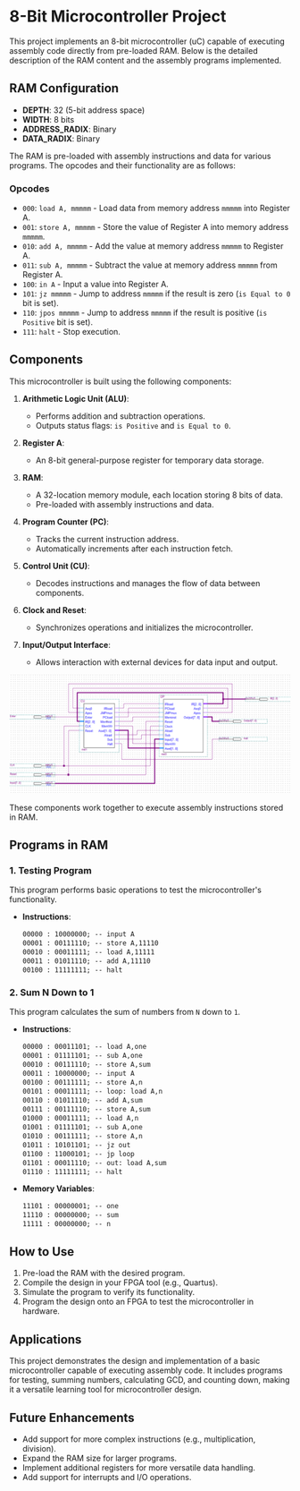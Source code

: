 # 8-Bit Microcontroller Project

This project implements an 8-bit microcontroller (uC) capable of executing assembly code directly from pre-loaded RAM. Below is the detailed description of the RAM content and the assembly programs implemented.

## RAM Configuration

- **DEPTH**: 32 (5-bit address space)
- **WIDTH**: 8 bits
- **ADDRESS_RADIX**: Binary
- **DATA_RADIX**: Binary

The RAM is pre-loaded with assembly instructions and data for various programs. The opcodes and their functionality are as follows:

### Opcodes
- `000`: `load A, mmmmm` - Load data from memory address `mmmmm` into Register A.
- `001`: `store A, mmmmm` - Store the value of Register A into memory address `mmmmm`.
- `010`: `add A, mmmmm` - Add the value at memory address `mmmmm` to Register A.
- `011`: `sub A, mmmmm` - Subtract the value at memory address `mmmmm` from Register A.
- `100`: `in A` - Input a value into Register A.
- `101`: `jz mmmmm` - Jump to address `mmmmm` if the result is zero (`is Equal to 0` bit is set).
- `110`: `jpos mmmmm` - Jump to address `mmmmm` if the result is positive (`is Positive` bit is set).
- `111`: `halt` - Stop execution.

## Components

This microcontroller is built using the following components:

1. **Arithmetic Logic Unit (ALU)**:
   - Performs addition and subtraction operations.
   - Outputs status flags: `is Positive` and `is Equal to 0`.

2. **Register A**:
   - An 8-bit general-purpose register for temporary data storage.

3. **RAM**:
   - A 32-location memory module, each location storing 8 bits of data.
   - Pre-loaded with assembly instructions and data.

4. **Program Counter (PC)**:
   - Tracks the current instruction address.
   - Automatically increments after each instruction fetch.

5. **Control Unit (CU)**:
   - Decodes instructions and manages the flow of data between components.

6. **Clock and Reset**:
   - Synchronizes operations and initializes the microcontroller.

7. **Input/Output Interface**:
   - Allows interaction with external devices for data input and output.

![IC_2 Diagram](imgs/IC_2.png)

These components work together to execute assembly instructions stored in RAM.

## Programs in RAM

### 1. **Testing Program**
This program performs basic operations to test the microcontroller's functionality.

- **Instructions**:
  ```
  00000 : 10000000; -- input A
  00001 : 00111110; -- store A,11110
  00010 : 00011111; -- load A,11111
  00011 : 01011110; -- add A,11110
  00100 : 11111111; -- halt
  ```

### 2. **Sum N Down to 1**
This program calculates the sum of numbers from `N` down to `1`.

- **Instructions**:
  ```
  00000 : 00011101; -- load A,one
  00001 : 01111101; -- sub A,one
  00010 : 00111110; -- store A,sum
  00011 : 10000000; -- input A
  00100 : 00111111; -- store A,n
  00101 : 00011111; -- loop: load A,n
  00110 : 01011110; -- add A,sum
  00111 : 00111110; -- store A,sum
  01000 : 00011111; -- load A,n
  01001 : 01111101; -- sub A,one
  01010 : 00111111; -- store A,n
  01011 : 10101101; -- jz out
  01100 : 11000101; -- jp loop
  01101 : 00011110; -- out: load A,sum
  01110 : 11111111; -- halt
  ```

- **Memory Variables**:
  ```
  11101 : 00000001; -- one
  11110 : 00000000; -- sum
  11111 : 00000000; -- n
  ```

## How to Use

1. Pre-load the RAM with the desired program.
2. Compile the design in your FPGA tool (e.g., Quartus).
3. Simulate the program to verify its functionality.
4. Program the design onto an FPGA to test the microcontroller in hardware.

## Applications

This project demonstrates the design and implementation of a basic microcontroller capable of executing assembly code. It includes programs for testing, summing numbers, calculating GCD, and counting down, making it a versatile learning tool for microcontroller design.

## Future Enhancements

- Add support for more complex instructions (e.g., multiplication, division).
- Expand the RAM size for larger programs.
- Implement additional registers for more versatile data handling.
- Add support for interrupts and I/O operations.